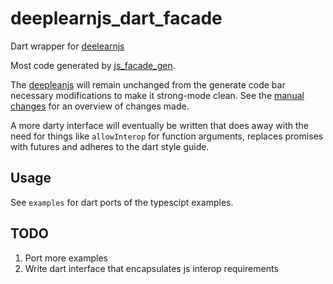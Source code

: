 # deeplearnjs_dart_facade

Dart wrapper for [deelearnjs](https://pair-code.github.io/deeplearnjs/)

Most code generated by [js_facade_gen](https://github.com/dart-lang/js_facade_gen).

The [deepleanjs](https://github.com/jackd/deeplearnjs-dart-facade/lib/deeplearnjs.dart) will remain unchanged from the generate code bar necessary modifications to make it strong-mode clean. See the [manual changes](https://github.com/jackd/deeplearnjs-dart-facade/lib/src/manual_changes.log) for an overview of changes made.

A more darty interface will eventually be written that does away with the need for things like `allowInterop` for function arguments, replaces promises with futures and adheres to the dart style guide.

## Usage
See `examples` for dart ports of the typescipt examples.

## TODO
1. Port more examples
2. Write dart interface that encapsulates js interop requirements
